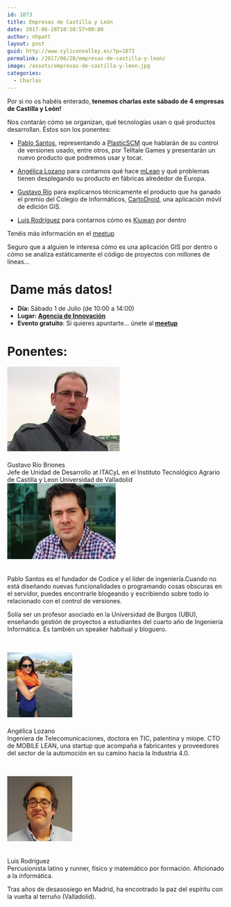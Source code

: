```yaml
---
id: 1873
title: Empresas de Castilla y León
date: 2017-06-28T10:58:57+00:00
author: nhpatt
layout: post
guid: http://www.cyliconvalley.es/?p=1873
permalink: /2017/06/28/empresas-de-castilla-y-leon/
image: /assets/empresas-de-castilla-y-leon.jpg
categories:
  - Charlas
---
```

<div>
  Por si no os habéis enterado,<b> tenemos charlas este sábado de 4 empresas de Castilla y León!</b>
</div>

Nos contarán cómo se organizan, qué tecnologías usan o qué productos desarrollan. Éstos son los ponentes:

<div>
  <ul>
    <li>
      <a href="https://twitter.com/psluaces?lang=en">Pablo Santos</a>, representando a <a href="https://www.plasticscm.com/" target="_blank" data-saferedirecturl="https://www.google.com/url?hl=en&q=https://www.plasticscm.com/&source=gmail&ust=1498723915177000&usg=AFQjCNGKqdmsbyZatibFlfAOR-nZ1JNebw">PlasticSCM</a> que hablarán de su control de versiones usado, entre otros, por Telltale Games y presentarán un nuevo producto que podremos usar y tocar.
    </li>
  </ul>
  
  <ul>
    <li>
      <a href="https://twitter.com/alozalv?lang=en">Angélica Lozano</a> para contarnos qué hace <a href="https://m-lean.com/" target="_blank" data-saferedirecturl="https://www.google.com/url?hl=en&q=https://m-lean.com/&source=gmail&ust=1498723915177000&usg=AFQjCNGido6PmmsGJnbb0hruHVPgKVBZDw">mLean</a> y qué problemas tienen desplegando su producto en fábricas alrededor de Europa.
    </li>
  </ul>
  
  <ul>
    <li>
      <a href="https://www.linkedin.com/in/gusriobr/?ppe=1">Gustavo Río</a> para explicarnos técnicamente el producto que ha ganado el premio del Colegio de Informáticos, <a href="http://cartodroid.com/es/" target="_blank" data-saferedirecturl="https://www.google.com/url?hl=en&q=http://cartodroid.com/es/&source=gmail&ust=1498723915177000&usg=AFQjCNGfh1bryY8PePyB0YORpWYfBXrvSQ">CartoDroid</a>, una aplicación móvil de edición GIS.
    </li>
  </ul>
  
  <ul>
    <li>
      <a href="https://www.linkedin.com/in/luis-rodr%C3%ADguez-berzosa-32887936/?ppe=1">Luis Rodríguez</a> para contarnos cómo es <a href="https://www.kiuwan.com/" target="_blank" data-saferedirecturl="https://www.google.com/url?hl=en&q=https://www.kiuwan.com/&source=gmail&ust=1498723915177000&usg=AFQjCNHFWnmi9qjTri0GbngUxuQWpXGgaw">Kiuwan</a> por dentro
    </li>
  </ul>
</div>

Tenéis más información en el <a href="https://www.meetup.com/es-ES/Cylicon-Valley/events/240869775/" target="_blank" data-saferedirecturl="https://www.google.com/url?hl=en&q=https://www.meetup.com/es-ES/Cylicon-Valley/events/240869775/&source=gmail&ust=1498723915177000&usg=AFQjCNFtjlPXPOarsOczKJX82d17B7fltQ">meetup</a></p> 

<div>
  Seguro que a alguien le interesa cómo es una aplicación GIS por dentro o cómo se analiza estáticamente el código de proyectos con millones de líneas&#8230;
</div>

#  Dame más datos!

<div class="entry-content">
  <ul>
    <li>
      <strong>Día: </strong>Sábado 1 de Julio (de 10:00 a 14:00)
    </li>
    <li>
      <strong>Lugar: <strong><a href="https://www.google.es/maps/place/Agencia+de+Innovaci%C3%B3n/@41.618862,-4.747401,17z/data=!3m1!4b1!4m2!3m1!1s0xd476cde13c9d9df:0xc54421ea5d686678" target="_blank">Agencia de Innovación</a></strong></strong>
    </li>
    <li>
      <strong>Evento gratuito</strong>: Si quieres apuntarte… únete al<strong> <a href="https://www.meetup.com/es/Cylicon-Valley/events/240845888/?eventId=240845888" target="_blank">meetup</a></strong>
    </li>
  </ul>
</div>

# Ponentes:

<div>
  <a href="/assets/2017/06/Grb.jpg"><img class="alignleft size-full wp-image-1877" style="margin-right: 20px; margin-bottom: 20px;" src="/assets/2017/06/Grb.jpg" alt="Grb" width="259" height="195" /></a>
</div>

<div>
  Gustavo Río Briones<br /> Jefe de Unidad de Desarrollo at ITACyL en el Instituto Tecnológico Agrario de Castilla y Leon Universidad de Valladolid
</div>

<div style="clear: both;">
</div>

<div>
  <a href="/assets/2017/06/pablo_santos-250x175.jpg"><img class="alignleft size-full wp-image-1874" style="margin-right: 20px; margin-bottom: 20px;" src="/assets/2017/06/pablo_santos-250x175.jpg" alt="pablo_santos-250x175" width="250" height="175" /></a>
</div>

<div>
  <p>
    Pablo Santos es el fundador de Codice y el líder de ingeniería.Cuando no está diseñando nuevas funcionalidades o programando cosas obscuras en el servidor, puedes encontrarle blogeando y escribiendo sobre todo lo relacionado con el control de versiones.
  </p>
  
  <p>
    Solía ser un profesor asociado en la Universidad de Burgos (UBU), enseñando gestión de proyectos a estudiantes del cuarto año de Ingeniería Informática. Es también un speaker habitual y bloguero.
  </p>
</div>

&nbsp;

<div>
  <a href="/assets/2017/06/angelica_lozano.jpg"><img class="alignleft size-full wp-image-1875" style="margin-right: 20px; margin-bottom: 20px;" src="/assets/2017/06/angelica_lozano.jpg" alt="angelica_lozano" width="150" height="150" /></a>
</div>

<div>
  Angélica Lozano<br /> Ingeniera de Telecomunicaciones, doctora en TIC, palentina y miope. CTO de MOBILE LEAN, una startup que acompaña a fabricantes y proveedores del sector de la automoción en su camino hacia la Industria 4.0.
</div>

<div>
</div>

<div style="clear: both;">
</div>

&nbsp;

<div>
  <a href="/assets/2017/06/luisrodriguez.jpg"><img class="alignleft size-full wp-image-1876" style="margin-right: 20px; margin-bottom: 20px;" src="/assets/2017/06/luisrodriguez.jpg" alt="luisrodriguez" width="150" height="150" /></a>
</div>

<div>
  <p>
    Luis Rodríguez<br /> Percusionista latino y runner, físico y matemático por formación. Aficionado a la informática.
  </p>
  
  <p>
    Tras años de desasosiego en Madrid, ha encontrado la paz del espíritu con la vuelta al terruño (Valladolid).
  </p>
</div>

<div style="clear: both;">
</div>